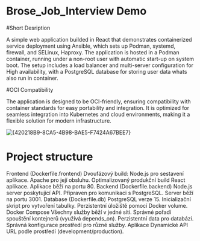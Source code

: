 # Brose_Job_Interview Demo

#Short Desription

A simple web application builded in React that demonstrates containerized service deployment using Ansible, which sets up Podman, systemd, firewall, and SELinux, Haproxy. The application is hosted in a Podman container, running under a non-root user with automatic start-up on system boot. The setup includes a load balancer and multi-server configuration for High availability, with a PostgreSQL database for storing user data whats also run in container.

#OCI Compatibility

The application is designed to be OCI-friendly, ensuring compatibility with container standards for easy portability and integration. It is optimized for seamless integration into Kubernetes and cloud environments, making it a flexible solution for modern infrastructure.

![{420218B9-8CA5-4B98-BAE5-F7424A67BEE7}](https://github.com/user-attachments/assets/77aa1b05-22ae-4c4b-9121-264c1a25bf92)

# Project structure 

Frontend (Dockerfile.frontend)
Dvoufázový build:
Node.js pro sestavení aplikace.
Apache pro její obsluhu.
Optimalizovaný produkční build React aplikace.
Aplikace běží na portu 80.
Backend (Dockerfile.backend)
Node.js server poskytující API.
Připraven pro komunikaci s PostgreSQL.
Server běží na portu 3001.
Database (Dockerfile.db)
PostgreSQL verze 15.
Inicializační skript pro vytvoření tabulky.
Perzistentní úložiště pomocí Docker volume.
Docker Compose
Všechny služby běží v jedné síti.
Správné pořadí spouštění kontejnerů (využívá depends_on).
Perzistentní data pro databázi.
Správná konfigurace prostředí pro různé služby.
Aplikace
Dynamické API URL podle prostředí (development/production).
